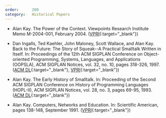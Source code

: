 ```yaml
---
order:      200
category:   Historical Papers
---
```

- Alan Kay.
  The Power of the Context.
  Viewpoints Research Institute Memo M-2004-001, February 2004.
    ([VPRI](http://www.vpri.org/pdf/m2004001_power.pdf){:target="_blank"})

- Dan Ingalls, Ted Kaehler, John Maloney, Scott Wallace, and Alan Kay.
  Back to the Future: The Story of Squeak--A Practical Smalltalk Written in Itself.
  In: Proceedings of the 12th ACM SIGPLAN Conference on Object-oriented Programming, Systems, Languages, and Applications (OOPSLA), ACM SIGPLAN Notices, vol. 32, no. 10, pages 318-326, 1997.
    ([ACM DL](http://dl.acm.org/citation.cfm?id=263698.263754){:target="_blank"},
     [VPRI](http://www.vpri.org/pdf/tr1997001_backto.pdf){:target="_blank"})

- Alan Kay.
  The Early History of Smalltalk.
  In:  Proceeding of the Second ACM SIGPLAN Conference on History of Programming Languages (HOPL-II), ACM SIGPLAN Notices, vol. 28, no. 3, pages 69-95, 1993.
    ([ACM DL](http://dl.acm.org/citation.cfm?id=155364){:target="_blank"})

- Alan Kay.
  Computers, Networks and Education.
  In: Scientific American, pages 138-148, September 1991.
    ([VPRI](http://www.vpri.org/pdf/sci_amer_article.pdf){:target="_blank"})
